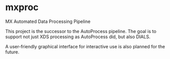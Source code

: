 # mxproc
MX Automated Data Processing Pipeline

This project is the successor to the AutoProcess pipeline.  The goal is to support not just XDS processing as AutoProcess did, but also DIALS. 

A user-friendly graphical interface for interactive use is also planned for the future.
